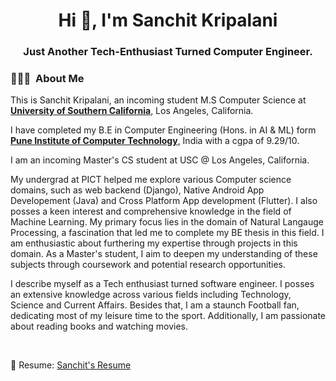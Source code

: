 <h1 align="center">Hi 👋, I'm Sanchit Kripalani</h1>
<h3 align="center">Just Another Tech-Enthusiast Turned Computer Engineer.</h3>

### 👨🏻‍💻 &nbsp;About Me
This is Sanchit Kripalani, an incoming student M.S Computer Science at  [**University of Southern California**](https://www.cs.usc.edu/), Los Angeles, California.

I have completed my B.E in Computer Engineering (Hons. in AI & ML) form [**Pune Institute of Computer Technology**](https://pict.edu/), India with a cgpa of 9.29/10.

I am an incoming Master's CS student at USC @ Los Angeles, California.

My undergrad at PICT helped me explore various Computer science domains, such as web backend (Django), Native Android App Developement (Java) and Cross Platform App development (Flutter). I also posses a keen interest and comprehensive knowledge in the field of Machine Learning. My primary focus lies in the domain of Natural Langauge Processing, a fascination that led me to complete my BE thesis in this field. I am enthusiastic about furthering my expertise through projects in this domain. As a Master's student, I aim to deepen my understanding of these subjects through coursework and potential research opportunities. 

I describe myself as a Tech enthusiast turned software engineer. I posses an extensive knowledge across various fields including Technology, Science and Current Affairs. Besides that, I am a staunch Football fan, dedicating most of my leisure time to the sport. Additionally, I am passionate about reading books and watching movies.

<br>

 📄 Resume: [Sanchit's Resume](https://drive.google.com/file/d/10EAP2ktnrJenv7IDi957aTYOlwvVcsWv/view?usp=drive_link)

<br>
